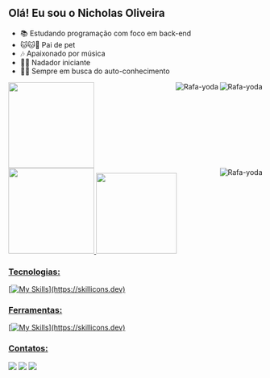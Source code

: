 ## Olá! Eu sou o Nicholas Oliveira

- 📚 Estudando programação com foco em back-end
- 🐱🐱🐶 Pai de pet
- 🎶 Apaixonado por música
- 🏊‍♂️ Nadador iniciante
- 🧘‍♂️ Sempre em busca do auto-conhecimento

<div>
   <img align="right" alt="Rafa-yoda" src="https://media.discordapp.net/attachments/1140419993956253817/1155373502422065202/Design_sem_nome.gif?width=120&height=150">
  <a href="https://github.com/nicholiveira">
  <img height="170em" src="https://github-readme-stats.vercel.app/api?username=nicholiveira&show_icons=true&theme=cobalt"/>
  <img align="right" alt="Rafa-yoda" src="https://media.discordapp.net/attachments/1140419993956253817/1155373502422065202/Design_sem_nome.gif?width=80&height=120">
  <img height="170em" src="https://github-readme-stats.vercel.app/api/top-langs/?username=nicholiveira&layout=compact&langs_count=6&theme=cobalt"/>
  <img height="160" src="https://github-readme-streak-stats.herokuapp.com/?user=nicholiveira&theme=cobalt&hide_border=true"/>
  <img align="right" alt="Rafa-yoda" src="https://media.discordapp.net/attachments/1140419993956253817/1155373502422065202/Design_sem_nome.gif?width=80&height=80">
</div>
   
### Tecnologias:
[![My Skills](https://skillicons.dev/icons?i=js,nodejs,express")](https://skillicons.dev)

### Ferramentas:
[![My Skills](https://skillicons.dev/icons?i=git,vscode,github")](https://skillicons.dev)
 
 
  ### Contatos:
 
<div> 
  <a href="https://api.whatsapp.com/send?phone=5561998892751" target="_blank"><img src="https://img.shields.io/badge/WhatsApp-25D366?style=for-the-badge&logo=whatsapp&logoColor=white" target="_blank"></a>
  <a href = "mailto:nicholasoliveira2001@hotmail.com"><img src="https://img.shields.io/badge/-Gmail-%23333?style=for-the-badge&logo=gmail&logoColor=white" target="_blank"></a>
  <a href="https://www.linkedin.com/in/nicholas-nunes-de-oliveira/" target="_blank"><img src="https://img.shields.io/badge/-LinkedIn-%230077B5?style=for-the-badge&logo=linkedin&logoColor=white" target="_blank"></a> 
 
  
</div>


